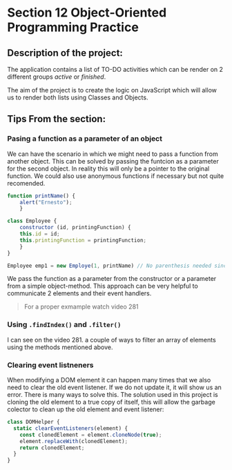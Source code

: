 # Section 12 Object-Oriented Programming Practice

## Description of the project:

The application contains a list of TO-DO activities which can be render on 2 different groups *active* or *finished*.

The aim of the project is to create the logic on JavaScript which will allow us to render both lists using Classes and Objects.

## Tips From the section:

### Pasing a function as a parameter of an object

We can have the scenario in which we might need to pass a function from another object. This can be solved by passing the funtcion as a parameter for the second object. In reality this will only be a pointer to the original function. We could also use anonymous functions if necessary but not quite recomended. 

```JavaScript
function printName() {
    alert("Ernesto");
    }

class Employee {
    constructor (id, printingFunction) {
    this.id = id;
    this.printingFunction = printingFunction;
    }
}

Employee emp1 = new Employe(1, printName) // No parenthesis needed since we do not want to execute the function right away.
```
We pass the function as a parameter from the constructor or a parameter from a simple object-method. This approach can be very helpful to communicate 2 elements and their event handlers. 

> For a proper exmample watch video 281


### Using `.findIndex()` and `.filter()`

I can see on the video 281. a couple of ways to filter an array of elements using the methods mentioned above.

### Clearing event listneners

When modifying a DOM element it can happen many times that we also need to clear the old event listener. If we do not update it, it will show us an error. There is many ways to solve this. The solution used in this project is cloning the old element to a true copy of itself, this will allow the garbage colector to clean up the old element and event listener:

```JavaScript
class DOMHelper {
  static clearEventListeners(element) {
    const clonedElement = element.cloneNode(true);
    element.replaceWith(clonedElement);
    return clonedElement;
  }
}
```